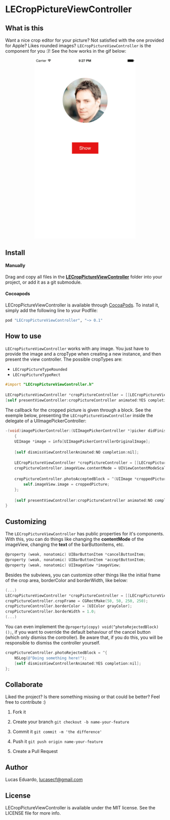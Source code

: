 LECropPictureViewController
===========

## What is this

Want a nice crop editor for your picture? Not satisfied with the one provided for Apple? Likes rounded images?
`LECropPictureViewController` is the component for you :)! See the how works in the gif below:

<p align="center">
<img src="Images/gif1.gif" alt="GIF 1" width="320px" />
</p>

## Install

#### Manually

Drag and copy all files in the [__LECropPictureViewController__](Pod/Classes) folder into your project, or add it as a git submodule.

#### Cocoapods

LECropPictureViewController is available through [CocoaPods](http://cocoapods.org). To install
it, simply add the following line to your Podfile:

```ruby
pod "LECropPictureViewController", "~> 0.1"
```

## How to use

`LECropPictureViewController` works with any image. You just have to provide the image and a cropType when creating a new instance, and then present the view controller. The possible cropTypes are:

* `LECropPictureTypeRounded` 
* `LECropPictureTypeRect`

```objective-c
#import "LECropPictureViewController.h"

LECropPictureViewController *cropPictureController = [[LECropPictureViewController alloc] initWithImage:image andCropPictureType:LECropPictureTypeRounded];
[self presentViewController:cropPictureController animated:YES completion:nil];
```

The callback for the cropped picture is given through a block. See the exemple below, presenting the `LECropPictureViewController` inside the delegate of a UIImagePickerController:


```objective-c
-(void)imagePickerController:(UIImagePickerController *)picker didFinishPickingMediaWithInfo:(NSDictionary *)info
    {
    UIImage *image = info[UIImagePickerControllerOriginalImage];

    [self dismissViewControllerAnimated:NO completion:nil];

    LECropPictureViewController *cropPictureController = [[LECropPictureViewController alloc] initWithImage:image andCropPictureType:LECropPictureTypeRounded];
    cropPictureController.imageView.contentMode = UIViewContentModeScaleAspectFit;

    cropPictureController.photoAcceptedBlock = ^(UIImage *croppedPicture){
        self.imageView.image = croppedPicture;
    };

    [self presentViewController:cropPictureController animated:NO completion:nil];
}
```

## Customizing

The `LECropPictureViewController` has public properties for it's components. With this, you can do things like changing the **contentMode** of the imageView, changing the **text** of the barButtonItems, etc.

```objective-c
@property (weak, nonatomic) UIBarButtonItem *cancelButtonItem;
@property (weak, nonatomic) UIBarButtonItem *acceptButtonItem;
@property (weak, nonatomic) UIImageView *imageView;
```


Besides the subviews, you can customize other things like the initial frame of the crop area, borderColor and borderWidth, like below:

```objective-c
(...)
LECropPictureViewController *cropPictureController = [[LECropPictureViewController alloc] initWithImage:image andCropPictureType:LECropPictureTypeRounded];
cropPictureController.cropFrame = CGRectMake(50, 50, 250, 250);
cropPictureController.borderColor = [UIColor grayColor];
cropPictureController.borderWidth = 1.0;
(...)
```

You can even implement the ```@property(copy) void(^photoRejectedBlock)();```, if you want to override the default behaviour of the cancel button (which only dismiss the controller). Be aware that, if you do this, you will be responsible to dismiss the controller yourself.

```objective-c
cropPictureController.photoRejectedBlock = ^{
    NSLog(@"Doing something here!");
    [self dismissViewControllerAnimated:YES completion:nil];
};
```



## Collaborate
Liked the project? Is there something missing or that could be better? Feel free to contribute :)

1. Fork it

2. Create your branch
``` git checkout -b name-your-feature ```

3. Commit it
``` git commit -m 'the difference' ```

4. Push it
``` git push origin name-your-feature ```

5. Create a Pull Request


## Author

Lucas Eduardo, lucasecf@gmail.com

## License

LECropPictureViewController is available under the MIT license. See the LICENSE file for more info.

